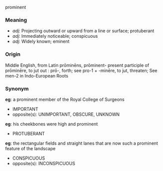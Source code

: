 prominent
### Meaning
+ _adj_: Projecting outward or upward from a line or surface; protuberant
+ _adj_: Immediately noticeable; conspicuous
+ _adj_: Widely known; eminent

### Origin

Middle English, from Latin prōminēns, prōminent- present participle of prōminēre, to jut out : prō-, forth; see pro-1 + -minēre, to jut, threaten; See men-2 in Indo-European Roots

### Synonym

__eg__: a prominent member of the Royal College of Surgeons

+ IMPORTANT
+ opposite(s): UNIMPORTANT, OBSCURE, UNKNOWN

__eg__: his cheekbones were high and prominent

+ PROTUBERANT

__eg__: the rectangular fields and straight lanes that are now such a prominent feature of the landscape

+ CONSPICUOUS
+ opposite(s): INCONSPICUOUS


